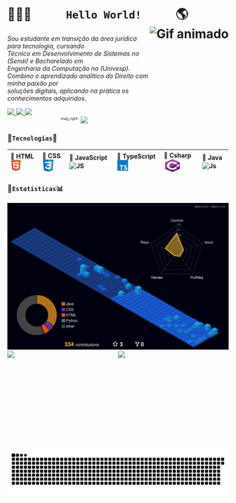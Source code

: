 #  🧑🏻‍💻 ```      Hello World!      ``` :earth_americas: <img src=" " height="250px" align="right" alt="Gif animado">
   *Sou estudante em transição da área jurídica para tecnologia, cursando <br>
  Técnico em Desenvolvimento de Sistemas no (Senai) e Bacharelado em <br>
  Engenharia da Computação na (Univesp).<br>
  Combino o aprendizado analítico do Direito com minha paixão por<br>
  soluções digitais, aplicando na prática os conhecimentos adquiridos.*
<div align="left">
  <a href="https://www.instagram.com/benardo_333/" target="_blank">
    <img src="https://img.shields.io/badge/Instagram-E4405F?style=for-the-badge&logo=instagram&logoColor=white">
  </a> 
  <a href="https://www.linkedin.com/in/bernardo-freitas-3216152a6/" target="_blank">
    <img src="https://img.shields.io/badge/LinkedIn-0077B5?style=for-the-badge&logo=linkedin&logoColor=white">
  </a>
  <a href="mailto:bernardinho.freitas11@gmail.com" target="_blank">
    <img src="https://img.shields.io/badge/-Gmail-%23333?style=for-the-badge&logo=gmail&logoColor=white">
  </a>
  <span style="display: flex; align-items: right; margin-left: 120px;"> <!-- Aumentado para 120px -->
    <span style="font-size: 8px; margin-right: 5px;"> :mag_right: </span>
    <img src="https://profile-counter.glitch.me/KenpsSouza/count.svg" style="width: 140px;">
  </span>
</div>

###  🔸```Tecnologias```:notebook_with_decorative_cover:
| 🔸 **HTML** <img align="center" alt="HTML" height="25" width="25" src="https://raw.githubusercontent.com/devicons/devicon/master/icons/html5/html5-original.svg"> | :small_orange_diamond: **CSS** <img align="center" alt="CSS" height="28" width="28" src="https://raw.githubusercontent.com/devicons/devicon/master/icons/css3/css3-original.svg"> | 🔸 **JavaScript** <img align="center" alt="JS" height="30" width="30" src="https://img.icons8.com/?size=48&id=108784&format=png"> |🔸 **TypeScript** <img align="center" alt="Js" height="25" width="25" src="https://raw.githubusercontent.com/devicons/devicon/master/icons/typescript/typescript-plain.svg">  |  🔸 **Csharp** <img align="center" alt="Js" height="30" width="40" src="https://raw.githubusercontent.com/devicons/devicon/master/icons/csharp/csharp-original.svg">  |  🔸 **Java** <img align="center" alt="Js" height="50" width="40" src="https://cdn.jsdelivr.net/gh/devicons/devicon@latest/icons/java/java-original-wordmark.svg">  |
|:----- |:----- |:----- |:----- |:----- | :------ |

### 🔸```Estatísticas```:bar_chart:

  <img src="./profile-3d-contrib/profile-night-view.svg" alt="Gráfico de contribuições 3D"/>

<div style="display: flex; justify-content: space-between; width: 100%; align-items:center;">
  <img height="210em" src="https://github-readme-stats.vercel.app/api/top-langs/?username=KenpsSouza&layout=compact&langs_count=10&theme=tokyonight&custom_title=Tecnologias" style="flex: 1;"/>
  
  <img height="210em" src="https://github-readme-stats.vercel.app/api?username=KenpsSouza&show_icons=true&theme=tokyonight&include_all_commits=true&locale=pt-br&count_private=true" style="flex: 1;"/>
</div>

![Snake animation](https://raw.githubusercontent.com/KenpsSouza/KenpsSouza/main/dist/github-contribution-grid-snake-dark.svg)
